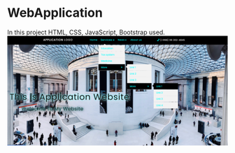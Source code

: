 # WebApplication
In this project HTML, CSS, JavaScript, Bootstrap used.
<img src ="images/mywebpage.png">
